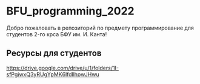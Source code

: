# BFU_programming_2022

Добро пожаловать в репозиторий по предмету программирование для студентов 2-го крса БФУ им. И. Канта!

## Ресурсы для студентов

https://drive.google.com/drive/u/1/folders/1I-sfPgiwxQ3yRUgYpMK6lfdllhpwJHwu
